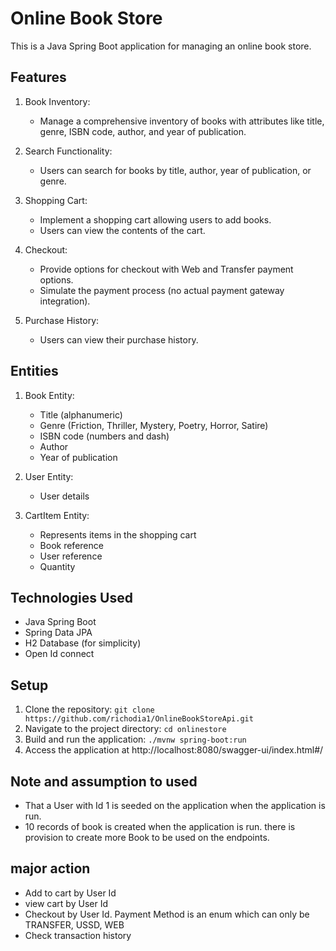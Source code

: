 # Online Book Store

This is a Java Spring Boot application for managing an online book store.

## Features

1. Book Inventory:
    - Manage a comprehensive inventory of books with attributes like title, genre, ISBN code, author, and year of publication.

2. Search Functionality:
    - Users can search for books by title, author, year of publication, or genre.

3. Shopping Cart:
    - Implement a shopping cart allowing users to add books.
    - Users can view the contents of the cart.

4. Checkout:
    - Provide options for checkout with Web and Transfer payment options.
    - Simulate the payment process (no actual payment gateway integration).

5. Purchase History:
    - Users can view their purchase history.

## Entities

1. Book Entity:
    - Title (alphanumeric)
    - Genre (Friction, Thriller, Mystery, Poetry, Horror, Satire)
    - ISBN code (numbers and dash)
    - Author
    - Year of publication

2. User Entity:
    - User details

3. CartItem Entity:
    - Represents items in the shopping cart
    - Book reference
    - User reference
    - Quantity

## Technologies Used

- Java Spring Boot
- Spring Data JPA
- H2 Database (for simplicity)
- Open Id connect


## Setup

1. Clone the repository: `git clone https://github.com/richodia1/OnlineBookStoreApi.git`
2. Navigate to the project directory: `cd onlinestore`
3. Build and run the application: `./mvnw spring-boot:run`
4. Access the application at http://localhost:8080/swagger-ui/index.html#/

## Note and assumption to used
- That a User with Id 1 is seeded on the application when the application is run.
- 10 records of book is created when the application is run. there is provision to create more Book to be used on the endpoints.
## major action
- Add to cart by User Id
- view cart by User Id
- Checkout by User Id. Payment Method is an enum which can only be TRANSFER, USSD, WEB
- Check transaction history 

